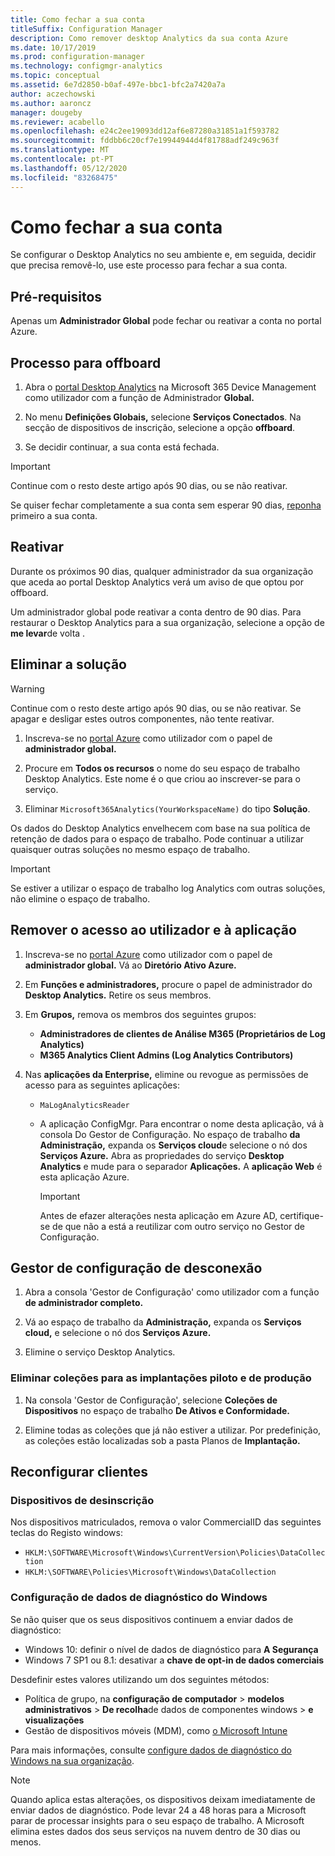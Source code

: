 ```yaml
---
title: Como fechar a sua conta
titleSuffix: Configuration Manager
description: Como remover desktop Analytics da sua conta Azure
ms.date: 10/17/2019
ms.prod: configuration-manager
ms.technology: configmgr-analytics
ms.topic: conceptual
ms.assetid: 6e7d2850-b0af-497e-bbc1-bfc2a7420a7a
author: aczechowski
ms.author: aaroncz
manager: dougeby
ms.reviewer: acabello
ms.openlocfilehash: e24c2ee19093dd12af6e87280a31851a1f593782
ms.sourcegitcommit: fddbb6c20cf7e19944944d4f81788adf249c963f
ms.translationtype: MT
ms.contentlocale: pt-PT
ms.lasthandoff: 05/12/2020
ms.locfileid: "83268475"
---
```

# <a name="how-to-close-your-account"></a>Como fechar a sua conta

Se configurar o Desktop Analytics no seu ambiente e, em seguida, decidir que precisa removê-lo, use este processo para fechar a sua conta.

## <a name="prerequisites"></a>Pré-requisitos

Apenas um **Administrador Global** pode fechar ou reativar a conta no portal Azure.

## <a name="process-to-offboard"></a>Processo para offboard

1. Abra o [portal Desktop Analytics](https://aka.ms/desktopanalytics) na Microsoft 365 Device Management como utilizador com a função de Administrador **Global.**

1. No menu **Definições Globais,** selecione **Serviços Conectados**. Na secção de dispositivos de inscrição, selecione a opção **offboard**.

1. Se decidir continuar, a sua conta está fechada.

> [!Important]
> Continue com o resto deste artigo após 90 dias, ou se não reativar.
>
> Se quiser fechar completamente a sua conta sem esperar 90 dias, [reponha](account-reset.md) primeiro a sua conta.

## <a name="reactivate"></a>Reativar

Durante os próximos 90 dias, qualquer administrador da sua organização que aceda ao portal Desktop Analytics verá um aviso de que optou por offboard.

Um administrador global pode reativar a conta dentro de 90 dias. Para restaurar o Desktop Analytics para a sua organização, selecione a opção de **me levar**de volta .

## <a name="delete-the-solution"></a>Eliminar a solução

> [!Warning]
> Continue com o resto deste artigo após 90 dias, ou se não reativar. Se apagar e desligar estes outros componentes, não tente reativar.

1. Inscreva-se no [portal Azure](https://portal.azure.com) como utilizador com o papel de **administrador global.**

1. Procure em **Todos os recursos** o nome do seu espaço de trabalho Desktop Analytics. Este nome é o que criou ao inscrever-se para o serviço.

1. Eliminar `Microsoft365Analytics(YourWorkspaceName)` do tipo **Solução**.

Os dados do Desktop Analytics envelhecem com base na sua política de retenção de dados para o espaço de trabalho. Pode continuar a utilizar quaisquer outras soluções no mesmo espaço de trabalho.

> [!Important]  
> Se estiver a utilizar o espaço de trabalho log Analytics com outras soluções, não elimine o espaço de trabalho.

## <a name="remove-user-and-app-access"></a>Remover o acesso ao utilizador e à aplicação

1. Inscreva-se no [portal Azure](https://portal.azure.com) como utilizador com o papel de **administrador global.** Vá ao **Diretório Ativo Azure.**

1. Em **Funções e administradores,** procure o papel de administrador do **Desktop Analytics.** Retire os seus membros.

1. Em **Grupos,** remova os membros dos seguintes grupos:

    - **Administradores de clientes de Análise M365 (Proprietários de Log Analytics)**
    - **M365 Analytics Client Admins (Log Analytics Contributors)**

1. Nas **aplicações da Enterprise,** elimine ou revogue as permissões de acesso para as seguintes aplicações:

    - `MaLogAnalyticsReader`

    - A aplicação ConfigMgr. Para encontrar o nome desta aplicação, vá à consola Do Gestor de Configuração. No espaço de trabalho **da Administração,** expanda os **Serviços cloud**e selecione o nó dos **Serviços Azure.** Abra as propriedades do serviço **Desktop Analytics** e mude para o separador **Aplicações.** A **aplicação Web** é esta aplicação Azure.

        > [!Important]  
        > Antes de efazer alterações nesta aplicação em Azure AD, certifique-se de que não a está a reutilizar com outro serviço no Gestor de Configuração.

## <a name="disconnect-configuration-manager"></a>Gestor de configuração de desconexão

1. Abra a consola 'Gestor de Configuração' como utilizador com a função **de administrador completo.**

1. Vá ao espaço de trabalho da **Administração,** expanda os **Serviços cloud,** e selecione o nó dos **Serviços Azure.**

1. Elimine o serviço Desktop Analytics.

### <a name="delete-collections-for-the-pilot-and-production-deployments"></a>Eliminar coleções para as implantações piloto e de produção

1. Na consola 'Gestor de Configuração', selecione **Coleções de Dispositivos** no espaço de trabalho **De Ativos e Conformidade.**

1. Elimine todas as coleções que já não estiver a utilizar. Por predefinição, as coleções estão localizadas sob a pasta Planos de **Implantação.**  

## <a name="reconfigure-clients"></a>Reconfigurar clientes

### <a name="unenroll-devices"></a>Dispositivos de desinscrição

Nos dispositivos matriculados, remova o valor CommercialID das seguintes teclas do Registo windows:

- `HKLM:\SOFTWARE\Microsoft\Windows\CurrentVersion\Policies\DataCollection`
- `HKLM:\SOFTWARE\Policies\Microsoft\Windows\DataCollection`

### <a name="windows-diagnostic-data-configuration"></a>Configuração de dados de diagnóstico do Windows

Se não quiser que os seus dispositivos continuem a enviar dados de diagnóstico:

- Windows 10: definir o nível de dados de diagnóstico para **A Segurança**
- Windows 7 SP1 ou 8.1: desativar a **chave de opt-in de dados comerciais**

Desdefinir estes valores utilizando um dos seguintes métodos:

- Política de grupo, na **configuração de computador**  >  **modelos administrativos**  >  **De recolha**de dados de componentes windows  >  **e visualizações**
- Gestão de dispositivos móveis (MDM), como [o Microsoft Intune](https://docs.microsoft.com/intune/device-restrictions-windows-10#reporting-and-telemetry)

Para mais informações, consulte [configure dados de diagnóstico do Windows na sua organização](https://docs.microsoft.com/windows/privacy/configure-windows-diagnostic-data-in-your-organization).

> [!NOTE]  
> Quando aplica estas alterações, os dispositivos deixam imediatamente de enviar dados de diagnóstico. Pode levar 24 a 48 horas para a Microsoft parar de processar insights para o seu espaço de trabalho. A Microsoft elimina estes dados dos seus serviços na nuvem dentro de 30 dias ou menos.

